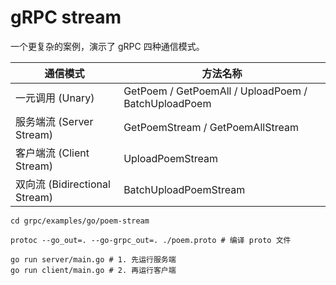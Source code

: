 # gRPC stream

一个更复杂的案例，演示了 gRPC 四种通信模式。

通信模式 | 方法名称
---|---
一元调用 (Unary) | GetPoem / GetPoemAll / UploadPoem / BatchUploadPoem
服务端流 (Server Stream) | GetPoemStream / GetPoemAllStream
客户端流 (Client Stream) | UploadPoemStream
双向流 (Bidirectional Stream) | BatchUploadPoemStream

```shell
cd grpc/examples/go/poem-stream

protoc --go_out=. --go-grpc_out=. ./poem.proto # 编译 proto 文件

go run server/main.go # 1. 先运行服务端
go run client/main.go # 2. 再运行客户端
```
